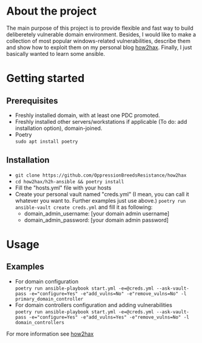 # About the project

The main purpose of this project is to provide flexible and fast way to build deliberetely vulnerable domain environment. Besides, I would like to make a collection of most popular windows-related vulnerabilities, describe them and show how to exploit them on my personal blog [how2hax](https://how2hax.pl). Finally, I just basically wanted to learn some ansible. 

# Getting started 

## **Prerequisites**
- Freshly installed domain, with at least one PDC promoted. 
- Freshly installed other servers/workstations if applicable (To do: add installation option), domain-joined.
- Poetry  
`sudo apt install poetry`  

## **Installation**
- `git clone https://github.com/OppressionBreedsResistance/how2hax`  
- `cd how2hax/h2h-ansible && poetry install`  
- Fill the "hosts.yml" file with your hosts
- Create your personal vault named "creds.yml" (I mean, you can call it whatever you want to. Further examples just use above.)
`poetry run ansible-vault create creds.yml` and fill it as following:
    - domain_admin_username: [your domain admin username]
    - domain_admin_password: [your domain admin password]
# Usage
## Examples
- For domain configuration  
`poetry run ansible-playbook start.yml -e=@creds.yml --ask-vault-pass -e="configure=Yes" -e"add_vulns=No" -e"remove_vulns=No" -l primary_domain_controller`
- For domain controllers configuration and adding vulnerabilities  
`poetry run ansible-playbook start.yml -e=@creds.yml --ask-vault-pass -e="configure=Yes" -e"add_vulns=Yes" -e"remove_vulns=No" -l domain_controllers`



For more information see [how2hax](https://how2hax.pl)